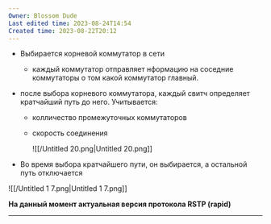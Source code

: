 ```yaml
---
Owner: Blossom Dude
Last edited time: 2023-08-24T14:54
Created time: 2023-08-22T20:12
---
```

- Выбирается корневой коммутатор в сети
    - каждый коммутатор отправляет нформацию на соседние коммутаторы о том какой коммутатор главный.
- после выбора корневого коммутатора, каждый свитч определяет кратчайший путь до него. Учитывается:
    - колличество промежуточных коммутаторов
    - скорость соединения
        
        ![[/Untitled 20.png|Untitled 20.png]]
        
- Во время выбора кратчайшего пути, он выбирается, а остальной путь отключается  
      
    

![[/Untitled 1 7.png|Untitled 1 7.png]]

**На данный момент актуальная версия протокола RSTP (rapid)**

---